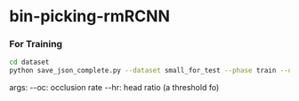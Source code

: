 # bin-picking-rmRCNN
### For Training
```bash
cd dataset
python save_json_complete.py --dataset small_for_test --phase train --oc 0.8 --hr 0.5 --is_nohead True --is_hr True 
````
args:
--oc: occlusion rate
--hr: head ratio (a threshold fo)
